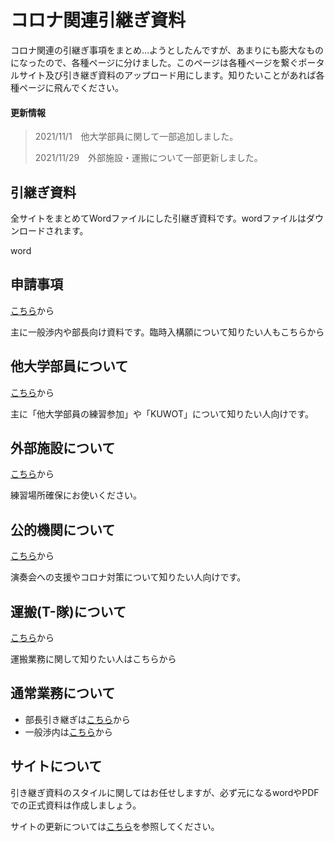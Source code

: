 # コロナ関連引継ぎ資料

コロナ関連の引継ぎ事項をまとめ…ようとしたんですが、あまりにも膨大なものになったので、各種ページに分けました。このページは各種ページを繋ぐポータルサイト及び引き継ぎ資料のアップロード用にします。知りたいことがあれば各種ページに飛んでください。

#### 更新情報

> 2021/11/1　他大学部員に関して一部追加しました。
>
> 2021/11/29　外部施設・運搬について一部更新しました。

## 引継ぎ資料

全サイトをまとめてWordファイルにした引継ぎ資料です。wordファイルはダウンロードされます。

word

## 申請事項

[こちら](https://kuwo-git.github.io/covid/%E7%94%B3%E8%AB%8B%E4%BA%8B%E9%A0%85/shinsei.html)から

主に一般渉内や部長向け資料です。臨時入構願について知りたい人もこちらから

## 他大学部員について

[こちら](https://kuwo-git.github.io/covid/%E4%BB%96%E5%A4%A7%E5%AD%A6%E9%83%A8%E5%93%A1%E3%81%AB%E3%81%A4%E3%81%84%E3%81%A6/tadai.html)から

主に「他大学部員の練習参加」や「KUWOT」について知りたい人向けです。

## 外部施設について

[こちら](https://kuwo-git.github.io/covid/%E5%A4%96%E9%83%A8%E6%96%BD%E8%A8%AD/gaibu.html)から

練習場所確保にお使いください。

## 公的機関について

[こちら](https://kuwo-git.github.io/covid/%E5%85%AC%E7%9A%84%E6%A9%9F%E9%96%A2/%E5%85%AC%E7%9A%84%E6%A9%9F%E9%96%A2%E3%81%AB%E3%81%A4%E3%81%84%E3%81%A6.html)から

演奏会への支援やコロナ対策について知りたい人向けです。

## 運搬(T-隊)について

[こちら](https://kuwo-git.github.io/Transport/)から

運搬業務に関して知りたい人はこちらから

## 通常業務について

- 部長引き継ぎは[こちら](https://kuwo-git.github.io/captain/)から
- 一般渉内は[こちら](https://kuwo-git.github.io/secretary/)から

## サイトについて

引き継ぎ資料のスタイルに関してはお任せしますが、必ず元になるwordやPDFでの正式資料は作成しましょう。

サイトの更新については[こちら](https://kuwo-git.github.io/How-to-use-git/)を参照してください。